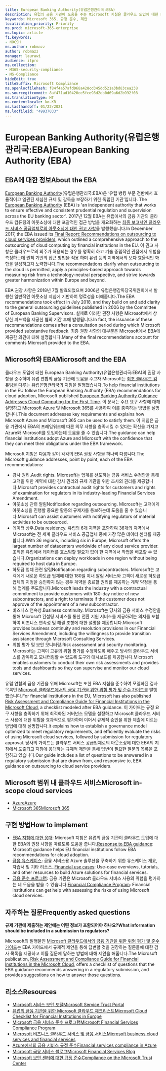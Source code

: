 ```yaml
---
title: European Banking Authority(유럽은행관리국:EBA)
description: 유럽의 금융 기관에 도움을 주는 Microsoft 지침은 클라우드 도입에 대한 EBA의 권장 사항을 준수합니다..
keywords: Microsoft 365, 규정 준수, 제안
localization_priority: Priority
ms.prod: microsoft-365-enterprise
ms.topic: article
f1.keywords:
- NOCSH
ms.author: robmazz
author: robmazz
manager: laurawi
audience: itpro
ms.collection:
- M365-security-compliance
- MS-Compliance
hideEdit: true
titleSuffix: Microsoft Compliance
ms.openlocfilehash: f84f4a57afd968a428cd345dd521a3bd83cea238
ms.sourcegitcommit: 8af471ad10420ee5fce98d2eb0d69a6d2b992f08
ms.translationtype: HT
ms.contentlocale: ko-KR
ms.lasthandoff: 01/22/2021
ms.locfileid: "49937033"
---
```

# <a name="european-banking-authority-eba"></a><span data-ttu-id="5b2ba-104">European Banking Authority(유럽은행관리국:EBA)</span><span class="sxs-lookup"><span data-stu-id="5b2ba-104">European Banking Authority (EBA)</span></span>

## <a name="about-the-eba"></a><span data-ttu-id="5b2ba-105">EBA에 대한 정보</span><span class="sxs-lookup"><span data-stu-id="5b2ba-105">About the EBA</span></span>

<span data-ttu-id="5b2ba-106">[European Banking Authority](https://eba.europa.eu/)(유럽은행관리국:EBA)은 ‘유럽 뱅킹 부문 전반에서 효율적이고 일관된 세심한 규제 및 감독을 보장하기 위한 독립된 기관’입니다.  </span><span class="sxs-lookup"><span data-stu-id="5b2ba-106">The [European Banking Authority](https://eba.europa.eu/) (EBA) is 'an independent authority that works to ensure effective and consistent prudential regulation and supervision across the EU banking sector'.</span></span> <span data-ttu-id="5b2ba-107">2017년 12월 EBA는 유럽에서의 금융 기관의 클라우드 컴퓨팅의 아웃소싱에 대한 포괄적인 접근 방법을 개요화하는 [최종 보고서인 클라우드 서비스 공급업체로의 아웃소싱에 대한 권고 사항](https://eba.europa.eu/documents/10180/2170121/Final+draft+Recommendations+on+Cloud+Outsourcing+%28EBA-Rec-2017-03%29.pdf/5fa5cdde-3219-4e95-946d-0c0d05494362)을 발행했습니다.</span><span class="sxs-lookup"><span data-stu-id="5b2ba-107">In December 2017, the EBA issued its [Final Report: Recommendations on outsourcing to cloud services providers](https://eba.europa.eu/documents/10180/2170121/Final+draft+Recommendations+on+Cloud+Outsourcing+%28EBA-Rec-2017-03%29.pdf/5fa5cdde-3219-4e95-946d-0c0d05494362), which outlined a comprehensive approach to the outsourcing of cloud computing by financial institutions in the EU.</span></span> <span data-ttu-id="5b2ba-108">이 권고 사항은 클라우드로의 외주가 허용되는 경우를 명확히 하고 기술 중립적인 관점에서 위험을 측정하는데 원칙 기반의 접근 방법을 적용 하며 유럽 등의 지역에서의 보다 효율적인 화합을 달성하고자 노력합니다.</span><span class="sxs-lookup"><span data-stu-id="5b2ba-108">The recommendations clarify when outsourcing to the cloud is permitted, apply a principles-based approach towards measuring risk from a technology-neutral perspective, and strive towards greater harmonization within Europe and beyond.</span></span>

<span data-ttu-id="5b2ba-109">EBA 권장 사항은 2018년 7월 발효되었으며 2006년 유럽은행감독당국위원회에서 발행한 일반적인 아웃소싱 지침에 기반하여 명료성을 더해줍니다.</span><span class="sxs-lookup"><span data-stu-id="5b2ba-109">The EBA recommendations took effect in July 2018, and they build on and add clarity to the general outsourcing guidelines published in 2006 by the Committee of European Banking Supervisors.</span></span> <span data-ttu-id="5b2ba-110">실제로 이러한 권장 사항은 Microsoft에서 상당한 피드백을 제공한 협의 기간 후에 발행됩니다.</span><span class="sxs-lookup"><span data-stu-id="5b2ba-110">In fact, the issuance of these recommendations comes after a consultation period during which Microsoft provided substantive feedback.</span></span> <span data-ttu-id="5b2ba-111">최종 권장 사항의 대부분은 Microsoft에서 EBA에 제공한 의견에 대해 설명합니다.</span><span class="sxs-lookup"><span data-stu-id="5b2ba-111">Many of the final recommendations account for comments Microsoft provided to the EBA.</span></span>

## <a name="microsoft-and-the-eba"></a><span data-ttu-id="5b2ba-112">Microsoft와 EBA</span><span class="sxs-lookup"><span data-stu-id="5b2ba-112">Microsoft and the EBA</span></span>

<span data-ttu-id="5b2ba-113">클라우드 도입에 대한 European Banking Authority(유럽은행관리국:EBA)의 권장 사항을 준수하며 유럽 연합의 금융 기관에 도움을 주고자 Microsoft는 [최초 클라우드 컴퓨팅을 다루는 유럽은행관리국의 지침](https://aka.ms/FinServ-Guide-EuBankAuth)을 발행했습니다.</span><span class="sxs-lookup"><span data-stu-id="5b2ba-113">To help financial institutions in the EU follow the European Banking Authority (EBA) recommendations for cloud adoption, Microsoft published [European Banking Authority Guidance Addresses Cloud Computing for the First Time](https://aka.ms/FinServ-Guide-EuBankAuth).</span></span> <span data-ttu-id="5b2ba-114">이 문서는 주요 요구 사항에 대해 설명하고 Microsoft Azure 및 Microsoft 365를 사용하여 이를 충족하는 방법을 설명합니다.</span><span class="sxs-lookup"><span data-stu-id="5b2ba-114">This document addresses key requirements and explains how Microsoft Azure and Microsoft 365 can be used to satisfy them.</span></span> <span data-ttu-id="5b2ba-115">이 지침은 금융 기관에서 EBA의 프레임워크에 따른 의무 사항을 충족시킬 수 있다는 확신을 가지고 Azure와 Microsoft를 도입하는데 도움을 줄 수 있습니다.</span><span class="sxs-lookup"><span data-stu-id="5b2ba-115">The guidance can help financial institutions adopt Azure and Microsoft with the confidence that they can meet their obligations under the EBA framework.</span></span>

<span data-ttu-id="5b2ba-116">Microsoft 지침은 다음과 같이 각각의 EBA 권장 사항을 하나씩 다룹니다.</span><span class="sxs-lookup"><span data-stu-id="5b2ba-116">The Microsoft guidance addresses, point by point, each of the EBA recommendations:</span></span>

- <span data-ttu-id="5b2ba-117">감사 권리.</span><span class="sxs-lookup"><span data-stu-id="5b2ba-117">Audit rights.</span></span> <span data-ttu-id="5b2ba-118">Microsoft는 업계를 선도하는 금융 서비스 수정안을 통해 고객을 위한 계약에 대한 감사 권리와 규제 기관을 위한 조사의 권리를 제공합니다.</span><span class="sxs-lookup"><span data-stu-id="5b2ba-118">Microsoft provides contractual audit rights for customers and rights of examination for regulators in its industry-leading Financial Services Amendment.</span></span>
- <span data-ttu-id="5b2ba-119">아웃소싱 관련 알림</span><span class="sxs-lookup"><span data-stu-id="5b2ba-119">Notification regarding outsourcing.</span></span> <span data-ttu-id="5b2ba-120">Microsoft는 고객에게 아웃소싱을 진행할 중요한 활동의 규제자를 통보하는데 도움을 줄 수 있습니다.</span><span class="sxs-lookup"><span data-stu-id="5b2ba-120">Microsoft can assist customers with notifying regulators of material activities to be outsourced.</span></span>
- <span data-ttu-id="5b2ba-121">데이터 상주.</span><span class="sxs-lookup"><span data-stu-id="5b2ba-121">Data residency.</span></span> <span data-ttu-id="5b2ba-122">유럽의 6개 지역을 포함하여 36개의 지역에서 Microsoft는 전 세계 클라우드 서비스 공급업체 중에 가장 많은 데이터 센터를 제공합니다.</span><span class="sxs-lookup"><span data-stu-id="5b2ba-122">With 36 regions, including six in Europe, Microsoft offers the largest number of datacenters worldwide of any cloud service provider.</span></span> <span data-ttu-id="5b2ba-123">조직은 유럽에서 데이터를 호스팅할 필요가 없이 한 지역에서 작업을 배포할 수 있습니다.</span><span class="sxs-lookup"><span data-stu-id="5b2ba-123">Organizations can deploy workloads in one region without being required to host data in Europe.</span></span>
- <span data-ttu-id="5b2ba-124">하도급 업체 관련 알림</span><span class="sxs-lookup"><span data-stu-id="5b2ba-124">Notification regarding subcontractors.</span></span> <span data-ttu-id="5b2ba-125">Microsoft는 고객에게 새로운 하도급 업체에 대한 180일 이내 알림 서비스와 고객이 새로운 하도급 업체의 지정을 승인하지 않는 경우 계약을 종료할 권리를 제공하는 계약 약정을 통해 업계를 주도합니다.</span><span class="sxs-lookup"><span data-stu-id="5b2ba-125">Microsoft leads the industry with a contractual commitment to provide customers with 180-day notice of new subcontractors, and a right to terminate if the customer does not approve of the appointment of a new subcontractor.</span></span>
- <span data-ttu-id="5b2ba-126">비즈니스 연속성.</span><span class="sxs-lookup"><span data-stu-id="5b2ba-126">Business continuity.</span></span> <span data-ttu-id="5b2ba-127">Microsoft는 당사의 금융 서비스 수정안을 통해 Microsoft 컨설팅 서비스를 통한 전환 지원 서비스를 제공하려는 의지를 포함하여 비즈니스 연속성 및 해결 조항에 대한 설명을 제공합니다.</span><span class="sxs-lookup"><span data-stu-id="5b2ba-127">Microsoft provides business continuity and resolution provisions in our Financial Services Amendment, including the willingness to provide transition assistance through Microsoft Consulting Services.</span></span>
- <span data-ttu-id="5b2ba-128">위험 평가 및 보안 모니터링.</span><span class="sxs-lookup"><span data-stu-id="5b2ba-128">Risk assessment and security monitoring.</span></span> <span data-ttu-id="5b2ba-129">Microsoft는 고객이 고유의 위험 평가를 수행하도록 해주고 당사의 클라우드 서비스를 감독하고 모니터링할 수 있도록 도구와 대시보드를 제공합니다.</span><span class="sxs-lookup"><span data-stu-id="5b2ba-129">Microsoft enables customers to conduct their own risk assessments and provides tools and dashboards so they can supervise and monitor our cloud services.</span></span>

<span data-ttu-id="5b2ba-130">유럽 연합의 금융 기관을 위해 Microsoft는 또한 EBA 지침을 준수하여 모델화된 검사 목록인 [Microsoft 클라우드에서의 금융 기관을 위한 위험 평가 및 준수 가이드를](https://aka.ms/RiskGovernanceGuide) 발행했습니다.</span><span class="sxs-lookup"><span data-stu-id="5b2ba-130">For financial institutions in the EU, Microsoft has also published [Risk Assessment and Compliance Guide for Financial Institutions in the Microsoft Cloud](https://aka.ms/RiskGovernanceGuide), a checklist modeled after EBA guidance.</span></span> <span data-ttu-id="5b2ba-131">이 가이드는 규정 요구 사항을 충족하기 위해 최적화된 거버넌스 모델을 설정하고 Microsoft 클라우드 서비스 사용에 대한 위험을 효과적으로 평가하며 이어서 규제적 승인을 위한 제출에 이르는 방법에 대해 설명합니다.</span><span class="sxs-lookup"><span data-stu-id="5b2ba-131">It explains how to establish a governance model optimized to meet regulatory requirements, and efficiently evaluate the risks of using Microsoft cloud services, followed by submission for regulatory approval.</span></span> <span data-ttu-id="5b2ba-132">당사의 가이드는 클라우드 서비스 공급업체로의 아웃소싱에 대한 EBA의 지침에서 도출되고 지침에 응대하는 규제적 제안을 통해 답변이 필요한 질문의 목록을 포함하고 있습니다.</span><span class="sxs-lookup"><span data-stu-id="5b2ba-132">Our guide includes a list of questions to be answered in a regulatory submission that are drawn from, and responsive to, EBA guidance on outsourcing to cloud service providers.</span></span>

## <a name="microsoft-in-scope-cloud-services"></a><span data-ttu-id="5b2ba-133">Microsoft 범위 내 클라우드 서비스</span><span class="sxs-lookup"><span data-stu-id="5b2ba-133">Microsoft in-scope cloud services</span></span>

- [<span data-ttu-id="5b2ba-134">Azure</span><span class="sxs-lookup"><span data-stu-id="5b2ba-134">Azure</span></span>](https://aka.ms/AzureCompliance)
- [<span data-ttu-id="5b2ba-135">Microsoft 365</span><span class="sxs-lookup"><span data-stu-id="5b2ba-135">Microsoft 365</span></span>](https://aka.ms/o365-compliance-framework)

## <a name="how-to-implement"></a><span data-ttu-id="5b2ba-136">구현 방법</span><span class="sxs-lookup"><span data-stu-id="5b2ba-136">How to implement</span></span>

- <span data-ttu-id="5b2ba-137">[EBA 지침에 대한 응대](https://aka.ms/FinServ-Guide-EuBankAuth): Microsoft 지침은 유럽의 금융 기관이 클라우드 도입에 대한 EBA의 권장 사항을 따르도록 도움을 줍니다.</span><span class="sxs-lookup"><span data-stu-id="5b2ba-137">[Response to EBA guidance](https://aka.ms/FinServ-Guide-EuBankAuth): Microsoft guidance helps EU financial institutions follow EBA recommendations for cloud adoption.</span></span>
- <span data-ttu-id="5b2ba-138">[금융 유스케이스](https://docs.microsoft.com/azure/industry/financial/): 금융 서비스용 Azure 솔루션을 구축하기 위한 유스케이스 개요, 자습서 및 기타 리소스..</span><span class="sxs-lookup"><span data-stu-id="5b2ba-138">[Financial use cases](https://docs.microsoft.com/azure/industry/financial/): Use-case overviews, tutorials, and other resources to build Azure solutions for financial services.</span></span>
- <span data-ttu-id="5b2ba-139">[금융 준수 프로그램](https://aka.ms/FSCP-Print): 금융 기관은 Microsoft 클라우드 서비스 사용의 위험을 평가하는 데 도움을 받을 수 있습니다.</span><span class="sxs-lookup"><span data-stu-id="5b2ba-139">[Financial Compliance Program](https://aka.ms/FSCP-Print): Financial institutions can get help with assessing the risks of using Microsoft cloud services.</span></span>

## <a name="frequently-asked-questions"></a><span data-ttu-id="5b2ba-140">자주하는 질문</span><span class="sxs-lookup"><span data-stu-id="5b2ba-140">Frequently asked questions</span></span>

<span data-ttu-id="5b2ba-141">**규제 기관에 제출하는 제안에는 어떤 정보가 포함되어야 하나요?**</span><span class="sxs-lookup"><span data-stu-id="5b2ba-141">**What information should be included in a submission to regulators?**</span></span>

<span data-ttu-id="5b2ba-142">Microsoft의 발행물인 [Microsoft 클라우드에서의 금융 기관을 위한 위험 평가 및 준수 가이드](https://aka.ms/RiskGovernanceGuide)는 EBA 가이드에서 규제적 제안을 통해 답변할 것을 권장하는 질문들에 대한 검사 목록을 제공하고 이들 질문에 답하는 방법에 대해 제안을 해줍니다.</span><span class="sxs-lookup"><span data-stu-id="5b2ba-142">The Microsoft publication, [Risk Assessment and Compliance Guide for Financial Institutions in the Microsoft Cloud](https://aka.ms/RiskGovernanceGuide), offers a checklist of questions that the EBA guidance recommends answering in a regulatory submission, and provides suggestions on how to answer those questions.</span></span>

## <a name="resources"></a><span data-ttu-id="5b2ba-143">리소스</span><span class="sxs-lookup"><span data-stu-id="5b2ba-143">Resources</span></span>

- [<span data-ttu-id="5b2ba-144">Microsoft 서비스 보안 포털</span><span class="sxs-lookup"><span data-stu-id="5b2ba-144">Microsoft Service Trust Portal</span></span>](https://aka.ms/STP)
- [<span data-ttu-id="5b2ba-145">유럽의 금융 기관을 위한 Microsoft 클라우드 체크리스트</span><span class="sxs-lookup"><span data-stu-id="5b2ba-145">Microsoft Cloud Checklist for Financial Institutions in Europe</span></span>](https://query.prod.cms.rt.microsoft.com/cms/api/am/binary/RE4IPF3)
- [<span data-ttu-id="5b2ba-146">Microsoft 금융 서비스 준수 프로그램</span><span class="sxs-lookup"><span data-stu-id="5b2ba-146">Microsoft Financial Services Compliance Program</span></span>](https://aka.ms/FSCP-Print)
- [<span data-ttu-id="5b2ba-147">Microsoft 비즈니스 클라우드 서비스 및 금융 서비스</span><span class="sxs-lookup"><span data-stu-id="5b2ba-147">Microsoft business cloud services and financial services</span></span>](https://www.microsoft.com/trustcenter/cloudservices/financialservices)
- [<span data-ttu-id="5b2ba-148">Azure에서의 금융 서비스 규정 준수</span><span class="sxs-lookup"><span data-stu-id="5b2ba-148">Financial services compliance in Azure</span></span>](https://azure.microsoft.com/resources/videos/azurecon-2015-financial-services-compliance-in-azure/)
- [<span data-ttu-id="5b2ba-149">Microsoft 금융 서비스 블로그</span><span class="sxs-lookup"><span data-stu-id="5b2ba-149">Microsoft Financial Services Blog</span></span>](https://techcommunity.microsoft.com/t5/Financial-Services-Blog/bg-p/FinancialServicesBlog)
- [<span data-ttu-id="5b2ba-150">Microsoft 보안 센터에 대한 규정 준수</span><span class="sxs-lookup"><span data-stu-id="5b2ba-150">Compliance on the Microsoft Trust Center</span></span>](https://www.microsoft.com/trust-center/compliance/compliance-overview)
